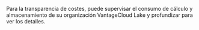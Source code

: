 Para la transparencia de costes, puede supervisar el consumo de cálculo y almacenamiento de su organización VantageCloud Lake y profundizar para ver los detalles.
